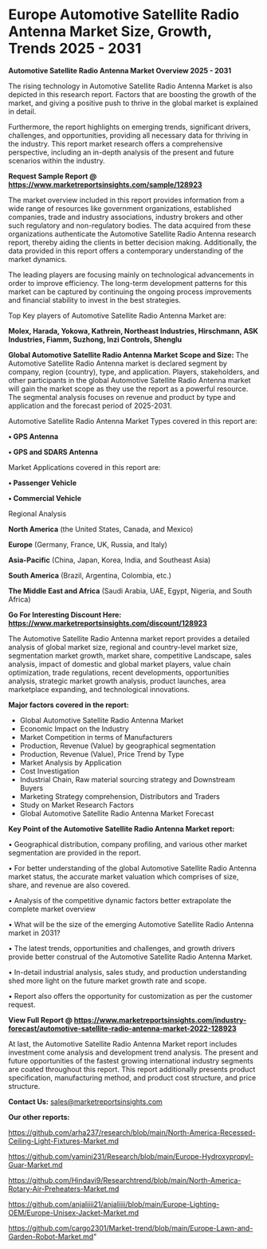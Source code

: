  # Europe Automotive Satellite Radio Antenna Market Size, Growth, Trends 2025 - 2031

<Strong> Automotive Satellite Radio Antenna Market Overview 2025 - 2031</strong>

The rising technology in Automotive Satellite Radio Antenna Market is also depicted in this research report. Factors that are boosting the growth of the market, and giving a positive push to thrive in the global market is explained in detail.

Furthermore, the report highlights on emerging trends, significant drivers, challenges, and opportunities, providing all necessary data for thriving in the industry. This report market research offers a comprehensive perspective, including an in-depth analysis of the present and future scenarios within the industry.

<strong>Request Sample Report @ <a href=https://www.marketreportsinsights.com/sample/128923>https://www.marketreportsinsights.com/sample/128923</a></strong>

The market overview included in this report provides information from a wide range of resources like government organizations, established companies, trade and industry associations, industry brokers and other such regulatory and non-regulatory bodies. The data acquired from these organizations authenticate the Automotive Satellite Radio Antenna research report, thereby aiding the clients in better decision making. Additionally, the data provided in this report offers a contemporary understanding of the market dynamics.

The leading players are focusing mainly on technological advancements in order to improve efficiency. The long-term development patterns for this market can be captured by continuing the ongoing process improvements and financial stability to invest in the best strategies.

Top Key players of Automotive Satellite Radio Antenna Market are:

<strong>Molex, Harada, Yokowa, Kathrein, Northeast Industries, Hirschmann, ASK Industries, Fiamm, Suzhong, Inzi Controls, Shenglu</strong>

<strong><b>Global Automotive Satellite Radio Antenna Market Scope and Size:</b></strong>
The Automotive Satellite Radio Antenna market is declared segment by company, region (country), type, and application. Players, stakeholders, and other participants in the global Automotive Satellite Radio Antenna market will gain the market scope as they use the report as a powerful resource. The segmental analysis focuses on revenue and product by type and application and the forecast period of 2025-2031.

Automotive Satellite Radio Antenna Market Types covered in this report are:

<strong>• GPS Antenna

• GPS and SDARS Antenna</strong>

Market Applications covered in this report are:

<strong>• Passenger Vehicle

• Commercial Vehicle</strong> 

Regional Analysis

<strong>North America</strong> (the United States, Canada, and Mexico)

<strong>Europe</strong> (Germany, France, UK, Russia, and Italy)

<strong>Asia-Pacific</strong> (China, Japan, Korea, India, and Southeast Asia)

<strong>South America</strong> (Brazil, Argentina, Colombia, etc.)

<strong>The Middle East and Africa</strong> (Saudi Arabia, UAE, Egypt, Nigeria, and South Africa)

<strong>Go For Interesting Discount Here: <a href=https://www.marketreportsinsights.com/discount/128923>https://www.marketreportsinsights.com/discount/128923</a></strong>

The Automotive Satellite Radio Antenna market report provides a detailed analysis of global market size, regional and country-level market size, segmentation market growth, market share, competitive Landscape, sales analysis, impact of domestic and global market players, value chain optimization, trade regulations, recent developments, opportunities analysis, strategic market growth analysis, product launches, area marketplace expanding, and technological innovations.

<strong><b>Major factors covered in the report:</b></strong>
<ul>
  <li>Global Automotive Satellite Radio Antenna Market </li>
  <li>Economic Impact on the Industry</li>
  <li>Market Competition in terms of Manufacturers</li>
  <li>Production, Revenue (Value) by geographical segmentation</li>
  <li>Production, Revenue (Value), Price Trend by Type</li>
  <li>Market Analysis by Application</li>
  <li>Cost Investigation</li>
  <li>Industrial Chain, Raw material sourcing strategy and Downstream Buyers</li>
  <li>Marketing Strategy comprehension, Distributors and Traders</li>
  <li>Study on Market Research Factors</li>
  <li>Global Automotive Satellite Radio Antenna Market Forecast</li>
</ul>

<strong><b>Key Point of the Automotive Satellite Radio Antenna Market report:</b></strong>

• Geographical distribution, company profiling, and various other market segmentation are provided in the report.

• For better understanding of the global Automotive Satellite Radio Antenna market status, the accurate market valuation which comprises of size, share, and revenue are also covered.

• Analysis of the competitive dynamic factors better extrapolate the complete market overview

• What will be the size of the emerging Automotive Satellite Radio Antenna market in 2031?

• The latest trends, opportunities and challenges, and growth drivers provide better construal of the Automotive Satellite Radio Antenna Market.

• In-detail industrial analysis, sales study, and production understanding shed more light on the future market growth rate and scope.

• Report also offers the opportunity for customization as per the customer request.

<strong><b>View Full Report @ <a href=https://www.marketreportsinsights.com/industry-forecast/automotive-satellite-radio-antenna-market-2022-128923>https://www.marketreportsinsights.com/industry-forecast/automotive-satellite-radio-antenna-market-2022-128923</a></b></strong>


At last, the Automotive Satellite Radio Antenna Market report includes investment come analysis and development trend analysis. The present and future opportunities of the fastest growing international industry segments are coated throughout this report. This report additionally presents product specification, manufacturing method, and product cost structure, and price structure.

<strong>Contact Us:</strong>
sales@marketreportsinsights.com

<strong>Our other reports:</strong>

<a href=https://github.com/arha237/research/blob/main/North-America-Recessed-Ceiling-Light-Fixtures-Market.md>https://github.com/arha237/research/blob/main/North-America-Recessed-Ceiling-Light-Fixtures-Market.md</a>

<a href=https://github.com/yamini231/Research/blob/main/Europe-Hydroxypropyl-Guar-Market.md>https://github.com/yamini231/Research/blob/main/Europe-Hydroxypropyl-Guar-Market.md</a>

<a href=https://github.com/Hindavi9/Researchtrend/blob/main/North-America-Rotary-Air-Preheaters-Market.md>https://github.com/Hindavi9/Researchtrend/blob/main/North-America-Rotary-Air-Preheaters-Market.md</a>

<a href=https://github.com/anjaliiii21/anjaliiii/blob/main/Europe-Lighting-OEM/Europe-Unisex-Jacket-Market.md>https://github.com/anjaliiii21/anjaliiii/blob/main/Europe-Lighting-OEM/Europe-Unisex-Jacket-Market.md</a>

<a href=https://github.com/cargo2301/Market-trend/blob/main/Europe-Lawn-and-Garden-Robot-Market.md>https://github.com/cargo2301/Market-trend/blob/main/Europe-Lawn-and-Garden-Robot-Market.md</a>"
